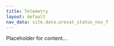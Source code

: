 ```yaml
---
title: Telemetry
layout: default
nav_data: site.data.oresat_status_nav_7
---
```



Placeholder for content...
